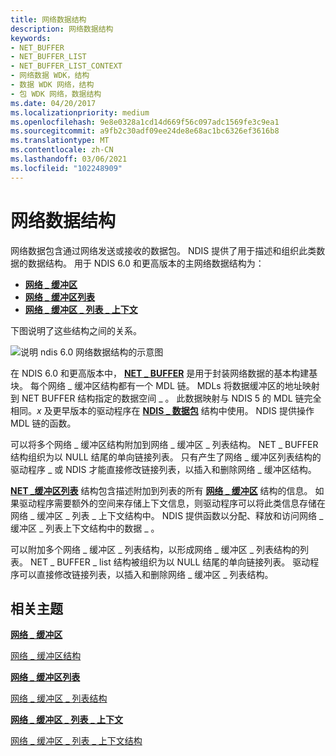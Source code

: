 ```yaml
---
title: 网络数据结构
description: 网络数据结构
keywords:
- NET_BUFFER
- NET_BUFFER_LIST
- NET_BUFFER_LIST_CONTEXT
- 网络数据 WDK，结构
- 数据 WDK 网络，结构
- 包 WDK 网络，数据结构
ms.date: 04/20/2017
ms.localizationpriority: medium
ms.openlocfilehash: 9e8e0328a1cd14d669f56c097adc1569fe3c9ea1
ms.sourcegitcommit: a9fb2c30adf09ee24de8e68ac1bc6326ef3616b8
ms.translationtype: MT
ms.contentlocale: zh-CN
ms.lasthandoff: 03/06/2021
ms.locfileid: "102248909"
---
```

# <a name="network-data-structures"></a>网络数据结构





网络数据包含通过网络发送或接收的数据包。 NDIS 提供了用于描述和组织此类数据的数据结构。 用于 NDIS 6.0 和更高版本的主网络数据结构为：

-   [**网络 \_ 缓冲区**](/windows-hardware/drivers/ddi/nbl/ns-nbl-net_buffer)
-   [**网络 \_ 缓冲区列表**](/windows-hardware/drivers/ddi/nbl/ns-nbl-net_buffer_list)
-   [**网络 \_ 缓冲区 \_ 列表 \_ 上下文**](/windows-hardware/drivers/ddi/nbl/ns-nbl-net_buffer_list_context)

下图说明了这些结构之间的关系。

![说明 ndis 6.0 网络数据结构的示意图](images/netbufferstructures.png)

在 NDIS 6.0 和更高版本中， [**NET \_ BUFFER**](/windows-hardware/drivers/ddi/nbl/ns-nbl-net_buffer) 是用于封装网络数据的基本构建基块。 每个网络 \_ 缓冲区结构都有一个 MDL 链。 MDLs 将数据缓冲区的地址映射到 NET BUFFER 结构指定的数据空间 \_ 。 此数据映射与 NDIS 5 的 MDL 链完全相同。*x* 及更早版本的驱动程序在 [**NDIS \_ 数据包**](/previous-versions/windows/hardware/network/ff557086(v=vs.85)) 结构中使用。 NDIS 提供操作 MDL 链的函数。

可以将多个网络 \_ 缓冲区结构附加到网络 \_ 缓冲区 \_ 列表结构。 NET \_ BUFFER 结构组织为以 NULL 结尾的单向链接列表。 只有产生了网络 \_ 缓冲区列表结构的驱动程序 \_ 或 NDIS 才能直接修改链接列表，以插入和删除网络 \_ 缓冲区结构。

[**NET \_缓冲区列表**](/windows-hardware/drivers/ddi/nbl/ns-nbl-net_buffer_list) 结构包含描述附加到列表的所有 [**网络 \_ 缓冲区**](/windows-hardware/drivers/ddi/nbl/ns-nbl-net_buffer) 结构的信息。 如果驱动程序需要额外的空间来存储上下文信息，则驱动程序可以将此类信息存储在网络 \_ 缓冲区 \_ 列表 \_ 上下文结构中。 NDIS 提供函数以分配、释放和访问网络 \_ 缓冲区 \_ 列表上下文结构中的数据 \_ 。

可以附加多个网络 \_ 缓冲区 \_ 列表结构，以形成网络 \_ 缓冲区 \_ 列表结构的列表。 NET \_ BUFFER \_ list 结构被组织为以 NULL 结尾的单向链接列表。 驱动程序可以直接修改链接列表，以插入和删除网络 \_ 缓冲区 \_ 列表结构。

## <a name="related-topics"></a>相关主题


[**网络 \_ 缓冲区**](/windows-hardware/drivers/ddi/nbl/ns-nbl-net_buffer)

[网络 \_ 缓冲区结构](net-buffer-structure.md)

[**网络 \_ 缓冲区列表**](/windows-hardware/drivers/ddi/nbl/ns-nbl-net_buffer_list)

[网络 \_ 缓冲区 \_ 列表结构](net-buffer-list-structure.md)

[**网络 \_ 缓冲区 \_ 列表 \_ 上下文**](/windows-hardware/drivers/ddi/nbl/ns-nbl-net_buffer_list_context)

[网络 \_ 缓冲区 \_ 列表 \_ 上下文结构](net-buffer-list-context-structure.md)

 

